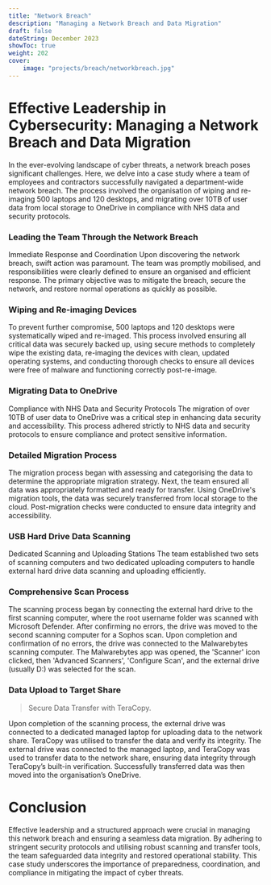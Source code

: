 ```yaml
---
title: "Network Breach"
description: "Managing a Network Breach and Data Migration"
draft: false
dateString: December 2023
showToc: true
weight: 202
cover:
    image: "projects/breach/networkbreach.jpg"
--- 
```



# Effective Leadership in Cybersecurity: Managing a Network Breach and Data Migration
In the ever-evolving landscape of cyber threats, a network breach poses significant challenges. Here, we delve into a case study where a team of employees and contractors successfully navigated a department-wide network breach. The process involved the organisation of wiping and re-imaging 500 laptops and 120 desktops, and migrating over 10TB of user data from local storage to OneDrive in compliance with NHS data and security protocols.

### Leading the Team Through the Network Breach
Immediate Response and Coordination
Upon discovering the network breach, swift action was paramount. The team was promptly mobilised, and responsibilities were clearly defined to ensure an organised and efficient response. The primary objective was to mitigate the breach, secure the network, and restore normal operations as quickly as possible.

### Wiping and Re-imaging Devices
To prevent further compromise, 500 laptops and 120 desktops were systematically wiped and re-imaged. This process involved ensuring all critical data was securely backed up, using secure methods to completely wipe the existing data, re-imaging the devices with clean, updated operating systems, and conducting thorough checks to ensure all devices were free of malware and functioning correctly post-re-image.

### Migrating Data to OneDrive
Compliance with NHS Data and Security Protocols
The migration of over 10TB of user data to OneDrive was a critical step in enhancing data security and accessibility. This process adhered strictly to NHS data and security protocols to ensure compliance and protect sensitive information.

### Detailed Migration Process
The migration process began with assessing and categorising the data to determine the appropriate migration strategy. Next, the team ensured all data was appropriately formatted and ready for transfer. Using OneDrive's migration tools, the data was securely transferred from local storage to the cloud. Post-migration checks were conducted to ensure data integrity and accessibility.

### USB Hard Drive Data Scanning
Dedicated Scanning and Uploading Stations
The team established two sets of scanning computers and two dedicated uploading computers to handle external hard drive data scanning and uploading efficiently.

### Comprehensive Scan Process
The scanning process began by connecting the external hard drive to the first scanning computer, where the root username folder was scanned with Microsoft Defender. After confirming no errors, the drive was moved to the second scanning computer for a Sophos scan. Upon completion and confirmation of no errors, the drive was connected to the Malwarebytes scanning computer. The Malwarebytes app was opened, the 'Scanner' icon clicked, then 'Advanced Scanners', 'Configure Scan', and the external drive (usually D:) was selected for the scan.

### Data Upload to Target Share
> Secure Data Transfer with TeraCopy.

Upon completion of the scanning process, the external drive was connected to a dedicated managed laptop for uploading data to the network share. TeraCopy was utilised to transfer the data and verify its integrity. The external drive was connected to the managed laptop, and TeraCopy was used to transfer data to the network share, ensuring data integrity through TeraCopy’s built-in verification. Successfully transferred data was then moved into the organisation’s OneDrive.

# Conclusion
Effective leadership and a structured approach were crucial in managing this network breach and ensuring a seamless data migration. By adhering to stringent security protocols and utilising robust scanning and transfer tools, the team safeguarded data integrity and restored operational stability. This case study underscores the importance of preparedness, coordination, and compliance in mitigating the impact of cyber threats.






